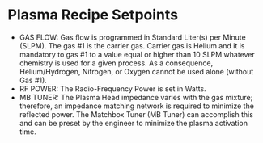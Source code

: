 # Plasma Recipe Setpoints

* GAS FLOW: Gas flow is programmed in Standard Liter(s) per Minute (SLPM). The gas #1 is the carrier gas. Carrier gas is Helium and it is mandatory to gas #1 to a value equal or higher than 10 SLPM whatever chemistry is used for a given process. As a consequence, Helium/Hydrogen, Nitrogen, or Oxygen cannot be used alone (without Gas #1).
* RF POWER: The Radio-Frequency Power is set in Watts.
* MB TUNER: The Plasma Head impedance varies with the gas mixture; therefore, an impedance matching network is required to minimize the reflected power. The Matchbox Tuner (MB Tuner) can accomplish this and can be preset by the engineer to minimize the plasma activation time.
